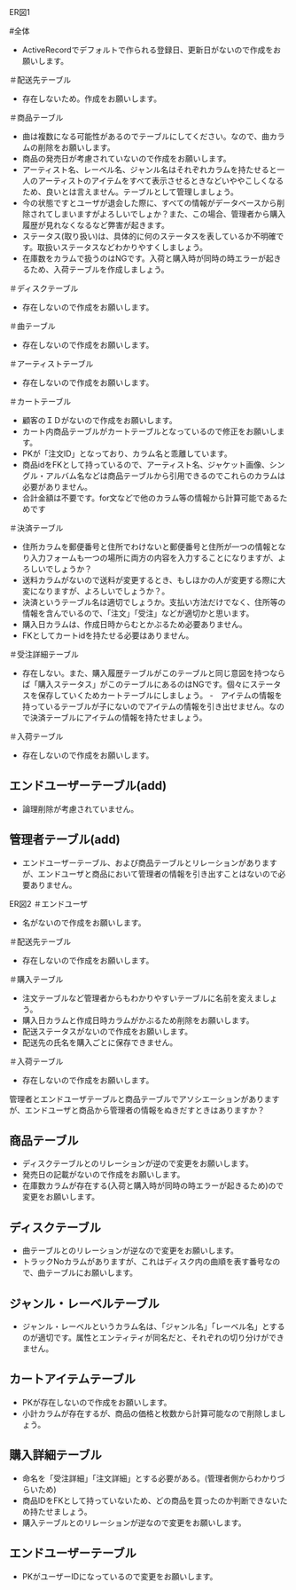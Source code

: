 ER図1

#全体
- ActiveRecordでデフォルトで作られる登録日、更新日がないので作成をお願いします。

＃配送先テーブル
- 存在しないため。作成をお願いします。

＃商品テーブル
- 曲は複数になる可能性があるのでテーブルにしてください。なので、曲カラムの削除をお願いします。
- 商品の発売日が考慮されていないので作成をお願いします。
- アーティスト名、レーベル名、ジャンル名はそれぞれカラムを持たせると一人のアーティストのアイテムをすべて表示させるときなどいややこしくなるため、良いとは言えません。テーブルとして管理しましょう。
- 今の状態ですとユーザが退会した際に、すべての情報がデータベースから削除されてしまいますがよろしいでしょか？また、この場合、管理者から購入履歴が見れなくなるなど弊害が起きます。
- ステータス(取り扱い)は、具体的に何のステータスを表しているか不明確です。取扱いステータスなどわかりやすくしましょう。
- 在庫数をカラムで扱うのはNGです。入荷と購入時が同時の時エラーが起きるため、入荷テーブルを作成しましょう。

＃ディスクテーブル
- 存在しないので作成をお願いします。

＃曲テーブル
- 存在しないので作成をお願いします。

＃アーティストテーブル
- 存在しないので作成をお願いします。

＃カートテーブル
- 顧客のＩＤがないので作成をお願いします。
- カート内商品テーブルがカートテーブルとなっているので修正をお願いします。
- PKが「注文ID」となっており、カラム名と乖離しています。
- 商品idをFKとして持っているので、アーティスト名、ジャケット画像、シングル・アルバム名などは商品テーブルから引用できるのでこれらのカラムは必要がありません。
- 合計金額は不要です。for文などで他のカラム等の情報から計算可能であるためです

＃決済テーブル
- 住所カラムを郵便番号と住所でわけないと郵便番号と住所が一つの情報となり入力フォームも一つの場所に両方の内容を入力することになりますが、よろしいでしょうか？
- 送料カラムがないので送料が変更するとき、もしほかの人が変更する際に大変になりますが、よろしいでしょうか？。
- 決済というテーブル名は適切でしょうか。支払い方法だけでなく、住所等の情報を含んでいるので、「注文」「受注」などが適切かと思います。
- 購入日カラムは、作成日時からむとかぶるため必要ありません。
- FKとしてカートidを持たせる必要はありません。

＃受注詳細テーブル
- 存在しない。また、購入履歴テーブルがこのテーブルと同じ意図を持つならば「購入ステータス」がこのテーブルにあるのはNGです。個々にステータスを保存していくためカートテーブルにしましょう。
-　アイテムの情報を持っているテーブルが子にないのでアイテムの情報を引き出せません。なので決済テーブルにアイテムの情報を持たせましょう。

＃入荷テーブル
- 存在しないので作成をお願いします。

## エンドユーザーテーブル(add)
- 論理削除が考慮されていません。

## 管理者テーブル(add)
- エンドユーザーテーブル、および商品テーブルとリレーションがありますが、エンドユーザと商品において管理者の情報を引き出すことはないので必要ありません。

ER図2
＃エンドユーザ
- 名がないので作成をお願いします。

＃配送先テーブル
- 存在しないので作成をお願いします。

＃購入テーブル
- 注文テーブルなど管理者からもわかりやすいテーブルに名前を変えましょう。
- 購入日カラムと作成日時カラムがかぶるため削除をお願いします。
- 配送ステータスがないので作成をお願いします。
- 配送先の氏名を購入ごとに保存できません。

＃入荷テーブル
- 存在しないので作成をお願いします。

管理者とエンドユーザテーブルと商品テーブルでアソシエーションがありますが、エンドユーザと商品から管理者の情報をぬきだすときはありますか？

## 商品テーブル
- ディスクテーブルとのリレーションが逆ので変更をお願いします。
- 発売日の記載がないので作成をお願いします。
- 在庫数カラムが存在する(入荷と購入時が同時の時エラーが起きるため)ので変更をお願いします。

## ディスクテーブル
- 曲テーブルとのリレーションが逆なので変更をお願いします。
- トラックNoカラムがありますが、これはディスク内の曲順を表す番号なので、曲テーブルにお願いします。

## ジャンル・レーベルテーブル
- ジャンル・レーベルというカラム名は、「ジャンル名」「レーベル名」とするのが適切です。属性とエンティティが同名だと、それぞれの切り分けができません。

## カートアイテムテーブル
- PKが存在しないので作成をお願いします。
- 小計カラムが存在するが、商品の価格と枚数から計算可能なので削除しましょう。

## 購入詳細テーブル
- 命名を「受注詳細」「注文詳細」とする必要がある。(管理者側からわかりづらいため)
- 商品IDをFKとして持っていないため、どの商品を買ったのか判断できないため持たせましょう。
- 購入テーブルとのリレーションが逆なので変更をお願いします。

## エンドユーザーテーブル
- PKがユーザーIDになっているので変更をお願いします。
